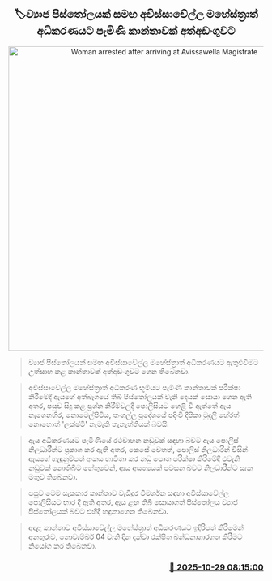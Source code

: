 <p align='center'><b><h2 align='center' title='Woman arrested after arriving at Avissawella Magistrate's Court with a fake pistol'>🏷ව්‍යාජ පිස්තෝලයක් සමඟ අවිස්සාවේල්ල මහේස්ත්‍රාත් අධිකරණයට පැමිණි කාන්තාවක් අත්අඩංගුවට</h2></b></p>
<p align='center'><img src='https://helakuru.sgp1.cdn.digitaloceanspaces.com/esana/images/lib/female-arrested-hands-archived.jpg' width='600' alt='Woman arrested after arriving at Avissawella Magistrate's Court with a fake pistol'></p>

> ව්‍යාජ පිස්තෝලයක් සමඟ අවිස්සාවේල්ල මහේස්ත්‍රාත් අධිකරණයට ඇතුළුවීමට උත්සාහ කළ කාන්තාවක් අත්අඩංගුවට ගෙන තිබෙනවා.

> අවිස්සාවේල්ල මහේස්ත්‍රාත් අධිකරණ භූමියට පැමිණි කාන්තාවක් පරීක්ෂා කිරීමේදී ඇයගේ අත්බෑගයේ තිබී පිස්තෝලයක් වැනි දෙයක් සොයා ගෙන ඇති අතර, පසුව සිදු කළ ප්‍රශ්න කිරීම්වලදී පොලිසියට හෙළි වී ඇත්තේ ඇය නැගෙනහිර, නොටෙල්පිටිය, තංගල්ල ප්‍රදේශයේ පදිංචි දීපිකා මුදලි හේරත් නොහොත් 'ලක්ෂ්මි' නැමැති තැනැත්තියක් බවයි.

> ඇය අධිකරණයට පැමිණියේ රථවාහන නඩුවක් සඳහා බවට ඇය පොලිස් නිලධාරීන්ට ප්‍රකාශ කර ඇති අතර, කෙසේ වෙතත්, පොලිස් නිලධාරීන් විසින් ඇයගේ හැඳුනුම්පත් අංකය භාවිතා කර නඩු පොත පරීක්ෂා කිරීමේදී එවැනි නඩුවක් නොතිබීම හේතුවෙන්, ඇය අසත්‍යයක් පවසන බවට නිලධාරීන්ට සැක මතුව තිබෙනවා.

> පසුව මෙම සැකකාර කාන්තාව වැඩිදුර විමර්ශන සඳහා අවිස්සාවේල්ල පොලිසියට භාර දී ඇති අතර, ඇය ළඟ තිබී සොයාගත් පිස්තෝලය ව්‍යාජ පිස්තෝලයක් බවට එහිදී හඳුනාගෙන තිබෙනවා.

> අදාළ කාන්තාව අවිස්සාවේල්ල මහේස්ත්‍රාත් අධිකරණයට ඉදිරිපත් කිරීමෙන් අනතුරුව, නොවැම්බර් 04 වැනි දින දක්වා රක්ෂිත බන්ධනාගාරගත කිරීමට නියෝග කර තිබෙනවා.



<h3 align='right'><a href='https://www.helakuru.lk/esana/p/114886/'>📅 2025-10-29 08:15:00</a></h3>
